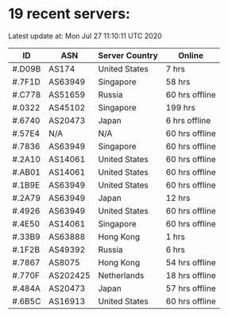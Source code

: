 # 19 recent servers:

Latest update at: Mon Jul 27 11:10:11 UTC 2020

| ID | ASN | Server Country | Online |
| -- | --- | -------------- | ------ |
| #.D09B | AS174 | United States | 7 hrs |
| #.7F1D | AS63949 | Singapore | 58 hrs |
| #.C778 | AS51659 | Russia | 60 hrs offline |
| #.0322 | AS45102 | Singapore | 199 hrs |
| #.6740 | AS20473 | Japan | 6 hrs offline |
| #.57E4 | N/A | N/A | 60 hrs offline |
| #.7836 | AS63949 | Singapore | 60 hrs offline |
| #.2A10 | AS14061 | United States | 60 hrs offline |
| #.AB01 | AS14061 | United States | 60 hrs offline |
| #.1B9E | AS63949 | United States | 60 hrs offline |
| #.2A79 | AS63949 | Japan | 12 hrs |
| #.4926 | AS63949 | United States | 60 hrs offline |
| #.4E50 | AS14061 | Singapore | 60 hrs offline |
| #.33B9 | AS63888 | Hong Kong | 1 hrs |
| #.1F2B | AS49392 | Russia | 6 hrs |
| #.7867 | AS8075 | Hong Kong | 54 hrs offline |
| #.770F | AS202425 | Netherlands | 18 hrs offline |
| #.484A | AS20473 | Japan | 57 hrs offline |
| #.6B5C | AS16913 | United States | 60 hrs offline |

